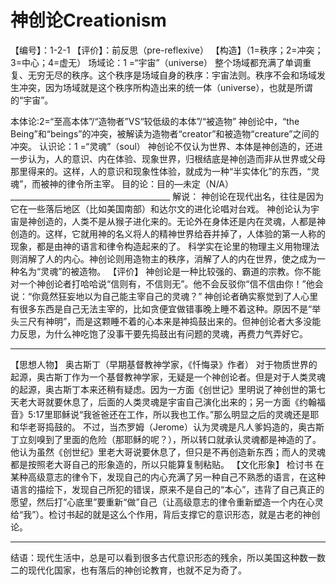 # 神创论Creationism
【编号】：1-2-1
【评价】：前反思（pre-reflexive）
【构造】（1=秩序；2=冲突；3=中心；4=虚无）
场域论：1 =“宇宙”（universe）
整个场域都充满了单调重复、无穷无尽的秩序。这个秩序是场域自身的秩序：宇宙法则。秩序不会和场域发生冲突，因为场域就是这个秩序所构造出来的统一体（universe），也就是所谓的“宇宙”。

本体论:2=“至高本体”/“造物者”VS“较低级的本体”/“被造物”            神创论中，“the Being”和“beings”的冲突，被解读为造物者“creator”和被造物“creature”之间的冲突。
认识论：1 =“灵魂”（soul）                                           神创论不仅认为世界、本体是神创造的，还进一步认为，人的意识、内在体验、现象世界，归根结底是神创造而非从世界或父母那里得来的。这样，人的意识和现象性体验，就成为一种“半实体化”的东西，“灵魂”，而被神的律令所主宰。
目的论：目的—未定（N/A）________________________________________
解说：
神创论在现代出名，往往是因为它在一些落后地区（比如美国南部）和达尔文的进化论唱对台戏。
神创论认为宇宙是神创造的，人类不是从猴子进化来的。无论外在身体还是内在灵魂，人都是神创造的。这样，它就用神的名义将人的精神世界给吞并掉了，人体验的第一人称的现象，都是由神的语言和律令构造起来的了。
科学实在论里的物理主义用物理法则消解了人的内心。神创论则用造物主的秩序，消解了人的内在世界，使之成为一种名为“灵魂”的被造物。
【评价】
神创论是一种比较强的、霸道的宗教。你不能对一个神创论者打哈哈说“信则有，不信则无”。他不会反驳你“信不信由你！”他会说：“你竟然狂妄地以为自己能主宰自己的灵魂？”
神创论者确实察觉到了人心里有很多东西是自己无法主宰的，比如贪便宜做错事晚上睡不着这种。原因不是“举头三尺有神明”，而是这颗睡不着的心本来是神捣鼓出来的。但神创论者大多没能力反思，为什么神吃饱了没事干要先捣鼓出有问题的灵魂，再费力气弄好它。
________________________________________
【思想人物】
奥古斯丁（早期基督教神学家，《忏悔录》作者）
对于物质世界的起源，奥古斯丁作为一个基督教神学家，无疑是一个神创论者。但是对于人类灵魂的起源，奥古斯丁本来还稍有疑虑。因为一方面《创世记》里明说了神创世的第七天老大哥就要休息了，后面的人类灵魂是宇宙自己演化出来的；另一方面《约翰福音》5:17里耶稣说“我爸爸还在工作，所以我也工作。”那么明显之后的灵魂还是耶和华老哥捣鼓的。
不过，当杰罗姆（Jerome）认为灵魂是凡人爹妈造的，奥古斯丁立刻嗅到了里面的危险（那耶稣的呢？），所以转口就承认灵魂都是神造的了。他认为虽然《创世纪》里老大哥说要休息了，但只是不再创造新东西；而人的灵魂都是按照老大哥自己的形象造的，所以只能算复制粘贴。
【文化形象】
检讨书
在某种高级意志的律令下，发现自己的内心充满了另一种自己不熟悉的语言，在这种语言的描绘下，发现自己所犯的错误，原来不是自己的“本心”，违背了自己真正的愿望，然后打“心底里”要重新“做”自己（让高级意志的律令重新塑造一个内在心灵给“我”）。检讨书起的就是这么个作用，背后支撑它的意识形态，就是古老的神创论。
________________________________________
结语：现代生活中，总是可以看到很多古代意识形态的残余，所以美国这种数一数二的现代化国家，也有落后的神创论教育，也就不足为奇了。
